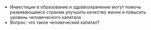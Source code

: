 - Инвестиции в образование и здравоохранение могут помочь развивающимся странам улучшить качество жизни и повысить уровень человеческого капитала 
- Вопрос: что такое человеческий капитал?